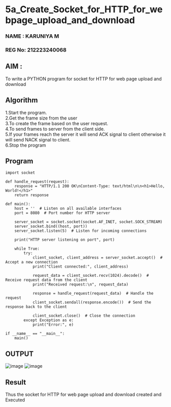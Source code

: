 # 5a_Create_Socket_for_HTTP_for_webpage_upload_and_download
### NAME : KARUNIYA M
### REG No: 212223240068
## AIM :
To write a PYTHON program for socket for HTTP for web page upload and download
## Algorithm

1.Start the program.
<BR>
2.Get the frame size from the user
<BR>
3.To create the frame based on the user request.
<BR>
4.To send frames to server from the client side.
<BR>
5.If your frames reach the server it will send ACK signal to client otherwise it will send NACK signal to client.
<BR>
6.Stop the program
<BR>
## Program 
```
import socket

def handle_request(request):
    response = "HTTP/1.1 200 OK\nContent-Type: text/html\n\n<h1>Hello, World!</h1>"
    return response

def main():
    host = ''  # Listen on all available interfaces
    port = 8080  # Port number for HTTP server

    server_socket = socket.socket(socket.AF_INET, socket.SOCK_STREAM)
    server_socket.bind((host, port))
    server_socket.listen(5)  # Listen for incoming connections

    print("HTTP server listening on port", port)

    while True:
        try:
            client_socket, client_address = server_socket.accept()  # Accept a new connection
            print("Client connected:", client_address)

            request_data = client_socket.recv(1024).decode()  # Receive request data from the client
            print("Received request:\n", request_data)

            response = handle_request(request_data)  # Handle the request
            client_socket.sendall(response.encode())  # Send the response back to the client

            client_socket.close()  # Close the connection
        except Exception as e:
            print("Error:", e)

if __name__ == "__main__":
    main()
```
## OUTPUT
![image](https://github.com/user-attachments/assets/7295efd6-7cc5-4d15-8b1f-140f8330fce9)
![image](https://github.com/user-attachments/assets/5a546d2a-4f0c-4fcc-b7ea-bca8d8c50cc9)

## Result
Thus the socket for HTTP for web page upload and download created and Executed
